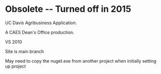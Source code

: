 # Obsolete -- Turned off in 2015

UC Davis Agribusiness Application.

A CAES Dean's Office production.

VS 2010

Site is main branch

May need to copy the nuget.exe from another project when initially setting up project
